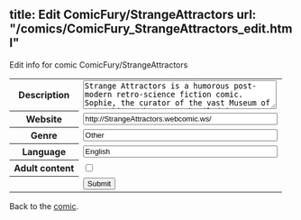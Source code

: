 title: Edit ComicFury/StrangeAttractors
url: "/comics/ComicFury_StrangeAttractors_edit.html"
---
Edit info for comic ComicFury/StrangeAttractors

<form name="comic" action="http://gaepostmail.appspot.com/comic/" method="post">
<table class="comicinfo">
<tr>
<th>Description</th><td><textarea name="description" cols="40" rows="3">Strange Attractors is a humorous post-modern retro-science fiction comic. Sophie, the curator of the vast Museum of Lost Things, becomes embroiled in an epoch spanning war between magic and science, in which the comics she loves are actually coded histories, and she’s become a magnet for all sorts of cosmic weirdness.</textarea></td>
</tr>
<tr>
<th>Website</th><td><input type="text" name="url" value="http://StrangeAttractors.webcomic.ws/" size="40"/></td>
</tr>
<tr>
<th>Genre</th><td><input type="text" name="genre" value="Other" size="40"/></td>
</tr>
<tr>
<th>Language</th><td><input type="text" name="language" value="English" size="40"/></td>
</tr>
<tr>
<th>Adult content</th><td><input type="checkbox" name="adult" value="adult" /></td>
</tr>
<tr>
<th></th><td>
<input type="hidden" name="comic" value="ComicFury_StrangeAttractors" />
<input type="submit" name="submit" value="Submit" />
</td>
</tr>
</table>
</form>

Back to the [comic](ComicFury_StrangeAttractors.html).
